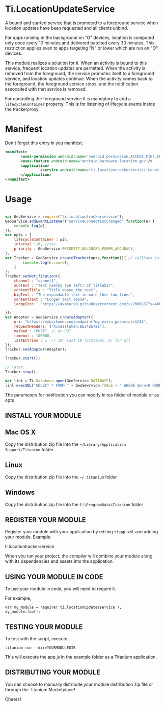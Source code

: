 # Ti.LocationUpdateService
A bound and started service that is promoted to a foreground service when location updates have been requested and all clients unbind.
 
 For apps running in the background on "O" devices, location is computed only
  once every 10 minutes and delivered batched every 30 minutes. This
  restriction applies even to apps targeting "N" or lower which are run on "O"
  devices.
 
  This module realizes a solution for it. When
  an activity is bound to this service, frequent location updates are
  permitted. When the activity is removed from the foreground, the service
  promotes itself to a foreground service, and location updates continue. When
  the activity comes back to the foreground, the foreground service stops, and
  the notification assocaited with that service is removed.
  
  For controlling  the  foreground service it is mandatory to add a `lifecycleContainer` property. This is for listening of lifecycle events inside the trackerproxy. 

# Manifest

Don't forget this entry in you manifest:

```xml
<manifest>
       <uses-permission android:name="android.permission.ACCESS_FINE_LOCATION"/>
       <uses-feature android:name="android.hardware.location.gps"/>
       <application>
                <service android:name="ti.locationtrackerservice.LocationUpdatesService"/>
       </application>
</manifest>
```


# Usage

```javascript

var GeoService = require("ti.locationtrackerservice");
GeoService.addEventListener("ServiceConnectionChanged",function(e) {
	console.log(e);
});
var opts = {
	lifecycleContainer : win, 
	interval :10, //sec.
	priority : GeoService.PRIORITY_BALANCED_POWER_ACCURACY,
};
var Tracker = GeoService.createTracker(opts,function(){ // callback is optional
		console.log(e.coord);
	}
);
Tracker.setNotification({
	channel : "cannel1",
	subText : "Text nearby (on left) of titlebar",
	contentTitle : "Title above the text",
	bigText : "The expandable text in more then two lines",
	contentText : "Longer text above",
	largeIcon : "https://avatars0.githubusercontent.com/u/2996237?s=460&v=4"  // optionalfor icon on right side

});
var Adapter = GeoService.createAdapter({  
	uri: "https://mybackend.com/endpoint?my_extra_paramter=1234",
	requestHeaders: ["Accesstoken:DE34B6721"],
	method : "POST", // or PUT
	timeout : 100000,
	lastEntries : 1  // 10: last 10 locations, 0: for all
});
Tracker.setAdapter(Adapter);

Tracker.start();

// later:
Tracker.stop();

var link = Ti.Database.open(GeoService.DATABASE);
linl.execSQL("SELECT * FROM " + GeoSewrvice.TABLE + " WHERE done=0 ORDER BY time");

```
The parameters for notification you can modify in res folder of module or as opts


INSTALL YOUR MODULE
-------------------

Mac OS X
--------
Copy the distribution zip file into the `~/Library/Application Support/Titanium` folder

Linux
-----
Copy the distribution zip file into the `~/.titanium` folder

Windows
-------
Copy the distribution zip file into the `C:\ProgramData\Titanium` folder


REGISTER YOUR MODULE
--------------------

Register your module with your application by editing `tiapp.xml` and adding your module.
Example:

<modules>
	<module version="0.1">ti.locationtrackerservice</module>
</modules>

When you run your project, the compiler will combine your module along with its dependencies
and assets into the application.


USING YOUR MODULE IN CODE
-------------------------

To use your module in code, you will need to require it.

For example,

	var my_module = require('ti.locationupdatesservice');
	my_module.foo();


TESTING YOUR MODULE
-------------------

To test with the script, execute:

	titanium run --dir=YOURMODULEDIR

This will execute the app.js in the example folder as a Titanium application.


DISTRIBUTING YOUR MODULE
-------------------------

You can choose to manually distribute your module distribution zip file or through the Titanium Marketplace!


Cheers!
